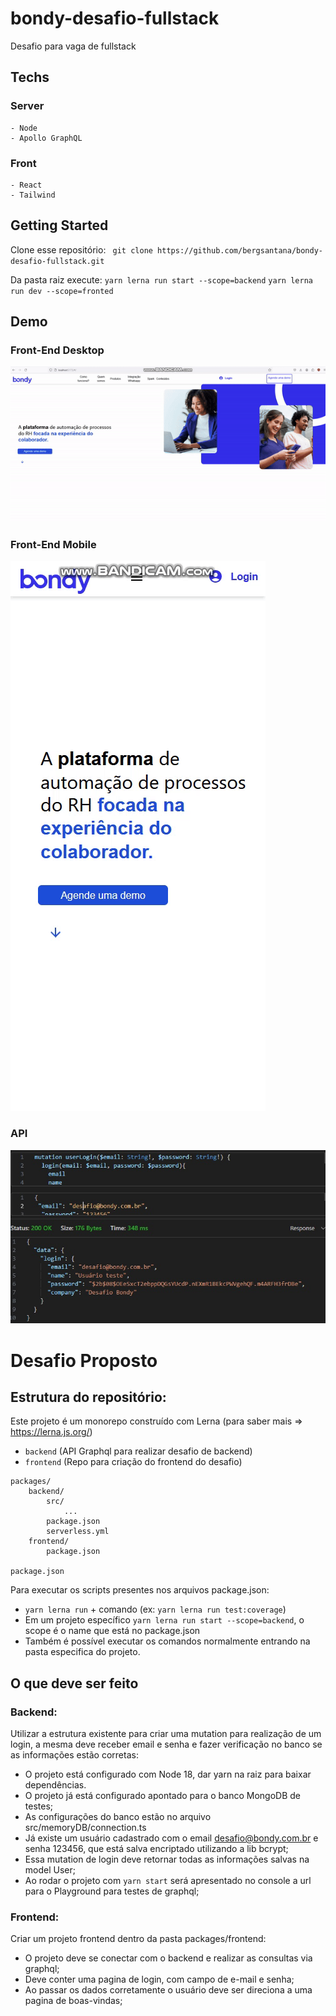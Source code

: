 # bondy-desafio-fullstack
Desafio para vaga de fullstack
## Techs
### Server
    - Node
    - Apollo GraphQL
### Front
    - React
    - Tailwind

## Getting Started
Clone esse repositório:
` git clone https://github.com/bergsantana/bondy-desafio-fullstack.git`

Da pasta raiz execute:
`yarn lerna run start --scope=backend`
`yarn lerna run dev --scope=fronted`

## Demo
### Front-End Desktop
![img](https://github.com/bergsantana/bondy-desafio-fullstack/blob/main/packages/frontend/imgs/desktop.gif?raw=true)

### Front-End Mobile
![img](https://github.com/bergsantana/bondy-desafio-fullstack/blob/main/packages/frontend/imgs/mobile.gif?raw=true)

### API
![img](https://github.com/bergsantana/bondy-desafio-fullstack/blob/main/packages/frontend/imgs/api-call.jpg?raw=true)

# Desafio Proposto

## Estrutura do repositório:
Este projeto é um monorepo construído com Lerna (para saber mais => https://lerna.js.org/)

- `backend` (API Graphql para realizar desafio de backend)
- `frontend` (Repo para criação do frontend do desafio)

```
packages/
    backend/
        src/
            ...
        package.json
        serverless.yml
    frontend/
        package.json

package.json
```
Para executar os scripts presentes nos arquivos package.json:

- `yarn lerna run` + comando (ex: `yarn lerna run test:coverage`)
- Em um projeto específico `yarn lerna run start --scope=backend`, o scope é o name que está no package.json
- Também é possível executar os comandos normalmente entrando na pasta especifica do projeto.

## O que deve ser feito

### Backend:
Utilizar a estrutura existente para criar uma mutation para realização de um login, a mesma deve receber email e senha e fazer verificação no banco se as informações estão corretas:
- O projeto está configurado com Node 18, dar yarn na raiz para baixar dependências.
- O projeto já está configurado apontado para o banco MongoDB de testes;
- As configurações do banco estão no arquivo src/memoryDB/connection.ts
- Já existe um usuário cadastrado com o email desafio@bondy.com.br e senha 123456, que está salva encriptado utilizando a lib bcrypt;
- Essa mutation de login deve retornar todas as informações salvas na model User;
- Ao rodar o projeto com `yarn start` será apresentado no console a url para o Playground para testes de graphql;

### Frontend:
Criar um projeto frontend dentro da pasta packages/frontend:
- O projeto deve se conectar com o backend e realizar as consultas via graphql;
- Deve conter uma pagina de login, com campo de e-mail e senha;
- Ao passar os dados corretamente o usuário deve ser direciona a uma pagina de boas-vindas;